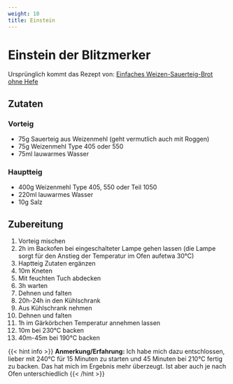 ```yaml
---
weight: 10
title: Einstein 
---
```


# Einstein der Blitzmerker


Ursprünglich kommt das Rezept von: [Einfaches Weizen-Sauerteig-Brot ohne Hefe](https://www.backenmachtgluecklich.de/rezepte/weizen-sauerteig-brot-ohne-hefe.html)

## Zutaten

### Vorteig

* 75g Sauerteig aus Weizenmehl (geht vermutlich auch mit Roggen)
* 75g Weizenmehl Type 405 oder 550
* 75ml lauwarmes Wasser

### Hauptteig

* 400g Weizenmehl Type 405, 550 oder Teil 1050
* 220ml lauwarmes Wasser
* 10g Salz

## Zubereitung

1. Vorteig mischen
2. 2h im Backofen bei eingeschalteter Lampe gehen lassen (die Lampe sorgt für den Anstieg der Temperatur im Ofen aufetwa 30°C)
3. Haptteig Zutaten ergänzen
4. 10m Kneten
5. Mit feuchten Tuch abdecken
6. 3h warten
7. Dehnen und falten
8. 20h-24h in den Kühlschrank
9. Aus Kühlschrank nehmen
10. Dehnen und falten
11. 1h im Gärkörbchen Temperatur annehmen lassen
12. 10m bei 230°C backen
13. 40m-45m bei 190°C backen

{{< hint info >}}
**Anmerkung/Erfahrung:** 
Ich habe mich dazu entschlossen, lieber mit 240°C für 15 Minuten zu starten und 45 Minuten bei  210°C fertig zu backen. Das hat mich im Ergebnis mehr überzeugt. Ist aber auch je nach Ofen unterschiedlich
{{< /hint >}}
